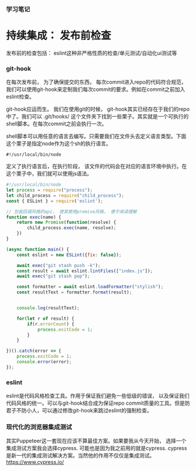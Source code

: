 ### 学习笔记

# 持续集成： 发布前检查

发布前的检查包括： eslint这种非严格性质的检查/单元测试/自动化ui测试等


### git-hook
在每次发布前， 为了确保提交的东西， 每次commit进入repo的代码符合规范，我们可以使用git-hook来定制我们每次commit的要求。例如在commit之前加入eslint检查。

git-hook应运而生。 我们在使用git的时候， git-hook其实已经存在于我们的repo中了。我们可以 .git/hooks/ 这个文件夹下找到一些栗子。其实就是一个可执行的shell脚本。在每次commit之前会执行一次。

shell脚本可以用任意的语言去编写。只需要我们在文件头去定义语言类型。下面这个栗子是指定node作为这个sh的执行语言。
```
#!/usr/local/bin/node
```
定义了执行语言后，在执行阶段， 该文件的代码会在对应的语言环境中执行。在这个栗子中，我们就可以使用js语法。

```js
#!/usr/local/bin/node
let process = require("process");
let child_process = require("child_process");
const { ESLint } = require('eslint');

// 包装回调风格的api， 使其使用promise风格， 便于阅读理解
function exec(name) {
	return new Promise(function(resolve) {
		child_process.exec(name, resolve);
	})
}

(async function main() {
	const eslint = new ESLint({fix: false});

	await exec("git stash push -k");
	const result = await eslint.lintFiles(["index.js"]);
	await exec("git stash pop");

	const formatter = await eslint.loadFormatter("stylish");
	const resultText = formatter.format(result);


	console.log(resultText);

	for(let r of result) {
		if(r.errorCount) {
			process.exitCode = 1;
		}
	}

})().catch(error => {
	process.exitCode = 1;
	console.error(error);
});
```


### eslint
eslint是代码风格检查工具。作用于保证我们避免一些低级的错误， 以及保证我们代码风格的统一。可以与git-hook结合成为保证repo commit质量的工具。但是防君子不防小人，可以通过修改git-hook来跳过eslint的强制检查。


### 现代化的浏览器集成测试
其实Puppeteer这一套现在应该不算最佳方案。如果要我从今天开始， 选择一个集成测试方案我会选择cypress. 可能也是因为我之前用的就是cypress. cypress是新一代的集成测试解决方案。当然他的作用不仅仅是集成测试。https://www.cypress.io/
